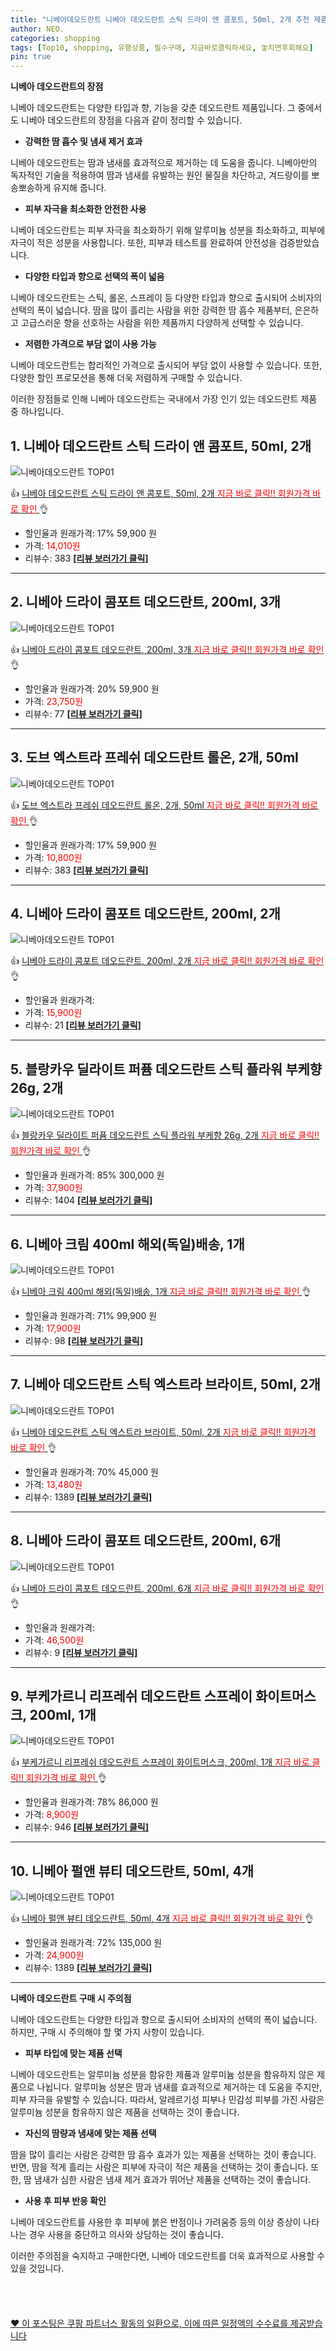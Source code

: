 ```yaml
---
title: "니베아데오드란트 니베아 데오드란트 스틱 드라이 앤 콤포트, 50ml, 2개 추천 제품 비교 최저 가격 비교 장점 구매가이드"
author: NEO.
categories: shopping
tags: [Top10, shopping, 유행상품, 필수구매, 지금바로클릭하세요, 놓치면후회해요]
pin: true
---
```

**니베아 데오드란트의 장점**

니베아 데오드란트는 다양한 타입과 향, 기능을 갖춘 데오드란트 제품입니다. 그 중에서도 니베아 데오드란트의 장점을 다음과 같이 정리할 수 있습니다.

* **강력한 땀 흡수 및 냄새 제거 효과**

니베아 데오드란트는 땀과 냄새를 효과적으로 제거하는 데 도움을 줍니다. 니베아만의 독자적인 기술을 적용하여 땀과 냄새를 유발하는 원인 물질을 차단하고, 겨드랑이를 뽀송뽀송하게 유지해 줍니다.

* **피부 자극을 최소화한 안전한 사용**

니베아 데오드란트는 피부 자극을 최소화하기 위해 알루미늄 성분을 최소화하고, 피부에 자극이 적은 성분을 사용합니다. 또한, 피부과 테스트를 완료하여 안전성을 검증받았습니다.

* **다양한 타입과 향으로 선택의 폭이 넓음**

니베아 데오드란트는 스틱, 롤온, 스프레이 등 다양한 타입과 향으로 출시되어 소비자의 선택의 폭이 넓습니다. 땀을 많이 흘리는 사람을 위한 강력한 땀 흡수 제품부터, 은은하고 고급스러운 향을 선호하는 사람을 위한 제품까지 다양하게 선택할 수 있습니다.

* **저렴한 가격으로 부담 없이 사용 가능**

니베아 데오드란트는 합리적인 가격으로 출시되어 부담 없이 사용할 수 있습니다. 또한, 다양한 할인 프로모션을 통해 더욱 저렴하게 구매할 수 있습니다.

이러한 장점들로 인해 니베아 데오드란트는 국내에서 가장 인기 있는 데오드란트 제품 중 하나입니다.

   

## 1. 니베아 데오드란트 스틱 드라이 앤 콤포트, 50ml, 2개

![니베아데오드란트 TOP01](https://thumbnail6.coupangcdn.com/thumbnails/remote/490x490ex/image/retail/images/2023/05/09/11/5/b4bd8dc9-d077-4e5d-8f4a-cfda3d173fe6.jpg)


👍 [니베아 데오드란트 스틱 드라이 앤 콤포트, 50ml, 2개 <font color=red> 지금 바로 클릭!! 회원가격 바로 확인 </font> ](https://link.coupang.com/re/AFFSDP?lptag=AF3617701&subid=GithubCoopas&pageKey=48454&traceid=V0-153&itemId=18952645481&vendorItemId=85914267604) 👌 


- 할인율과 원래가격: 17%  59,900   원
- 가격: <span style='color:red'>14,010원</span>
- 리뷰수: 383  [**[리뷰 보러가기 클릭]**](https://link.coupang.com/re/AFFSDP?lptag=AF3617701&subid=GithubCoopas&pageKey=48454&traceid=V0-153&itemId=18952645481&vendorItemId=85914267604)

---


   

## 2. 니베아 드라이 콤포트 데오드란트, 200ml, 3개

![니베아데오드란트 TOP01](https://thumbnail8.coupangcdn.com/thumbnails/remote/490x490ex/image/retail/images/1155391413744686-0ed8d5c5-6790-4b40-b8a0-ddc790a50a6f.jpg)


👍 [니베아 드라이 콤포트 데오드란트, 200ml, 3개 <font color=red> 지금 바로 클릭!! 회원가격 바로 확인 </font> ](https://link.coupang.com/re/AFFSDP?lptag=AF3617701&subid=GithubCoopas&pageKey=48454&traceid=V0-153&itemId=633367579&vendorItemId=85006378145) 👌 


- 할인율과 원래가격: 20%  59,900   원
- 가격: <span style='color:red'>23,750원</span>
- 리뷰수: 77  [**[리뷰 보러가기 클릭]**](https://link.coupang.com/re/AFFSDP?lptag=AF3617701&subid=GithubCoopas&pageKey=48454&traceid=V0-153&itemId=633367579&vendorItemId=85006378145)

---


   

## 3. 도브 엑스트라 프레쉬 데오드란트 롤온, 2개, 50ml

![니베아데오드란트 TOP01](https://thumbnail9.coupangcdn.com/thumbnails/remote/490x490ex/image/vendor_inventory/8655/acb656b1e270bbf8949c49d54eb762c3f88301684a903807a7120d7fcad2.jpg)


👍 [도브 엑스트라 프레쉬 데오드란트 롤온, 2개, 50ml <font color=red> 지금 바로 클릭!! 회원가격 바로 확인 </font> ](https://link.coupang.com/re/AFFSDP?lptag=AF3617701&subid=GithubCoopas&pageKey=7440144815&traceid=V0-153&itemId=19345050232&vendorItemId=86819568578) 👌 


- 할인율과 원래가격: 17%  59,900   원
- 가격: <span style='color:red'>10,800원</span>
- 리뷰수: 383  [**[리뷰 보러가기 클릭]**](https://link.coupang.com/re/AFFSDP?lptag=AF3617701&subid=GithubCoopas&pageKey=7440144815&traceid=V0-153&itemId=19345050232&vendorItemId=86819568578)

---


   

## 4. 니베아 드라이 콤포트 데오드란트, 200ml, 2개

![니베아데오드란트 TOP01](https://thumbnail6.coupangcdn.com/thumbnails/remote/490x490ex/image/retail/images/078e078b-11a8-4ca9-85d3-6decbde0dce13019012711526324594.png)


👍 [니베아 드라이 콤포트 데오드란트, 200ml, 2개 <font color=red> 지금 바로 클릭!! 회원가격 바로 확인 </font> ](https://link.coupang.com/re/AFFSDP?lptag=AF3617701&subid=GithubCoopas&pageKey=48454&traceid=V0-153&itemId=73982489&vendorItemId=85322690345) 👌 


- 할인율과 원래가격: 
- 가격: <span style='color:red'>15,900원</span>
- 리뷰수: 21  [**[리뷰 보러가기 클릭]**](https://link.coupang.com/re/AFFSDP?lptag=AF3617701&subid=GithubCoopas&pageKey=48454&traceid=V0-153&itemId=73982489&vendorItemId=85322690345)

---


   

## 5. 블랑카우 딜라이트 퍼퓸 데오드란트 스틱 플라워 부케향 26g, 2개

![니베아데오드란트 TOP01](https://thumbnail9.coupangcdn.com/thumbnails/remote/490x490ex/image/vendor_inventory/bf85/338e1a326bfee8049596c4099efe7d153f0b90c2278dddeb6bd32a08e651.jpg)


👍 [블랑카우 딜라이트 퍼퓸 데오드란트 스틱 플라워 부케향 26g, 2개 <font color=red> 지금 바로 클릭!! 회원가격 바로 확인 </font> ](https://link.coupang.com/re/AFFSDP?lptag=AF3617701&subid=GithubCoopas&pageKey=6715761971&traceid=V0-153&itemId=15606794480&vendorItemId=82825029398) 👌 


- 할인율과 원래가격: 85%  300,000   원
- 가격: <span style='color:red'>37,900원</span>
- 리뷰수: 1404  [**[리뷰 보러가기 클릭]**](https://link.coupang.com/re/AFFSDP?lptag=AF3617701&subid=GithubCoopas&pageKey=6715761971&traceid=V0-153&itemId=15606794480&vendorItemId=82825029398)

---


   

## 6. 니베아 크림 400ml 해외(독일)배송, 1개

![니베아데오드란트 TOP01](https://thumbnail7.coupangcdn.com/thumbnails/remote/490x490ex/image/vendor_inventory/6407/9510a80f5bb63eb11d8dd6762499bf1f775fd7d36641cfa6fd4220b3df69.jpeg)


👍 [니베아 크림 400ml 해외(독일)배송, 1개 <font color=red> 지금 바로 클릭!! 회원가격 바로 확인 </font> ](https://link.coupang.com/re/AFFSDP?lptag=AF3617701&subid=GithubCoopas&pageKey=7726318110&traceid=V0-153&itemId=20749697707&vendorItemId=87820039174) 👌 


- 할인율과 원래가격: 71%  99,900   원
- 가격: <span style='color:red'>17,900원</span>
- 리뷰수: 98  [**[리뷰 보러가기 클릭]**](https://link.coupang.com/re/AFFSDP?lptag=AF3617701&subid=GithubCoopas&pageKey=7726318110&traceid=V0-153&itemId=20749697707&vendorItemId=87820039174)

---


   

## 7. 니베아 데오드란트 스틱 엑스트라 브라이트, 50ml, 2개

![니베아데오드란트 TOP01](https://thumbnail6.coupangcdn.com/thumbnails/remote/490x490ex/image/retail/images/2023/05/09/11/8/202b01f2-5b1d-4ff5-a030-b2958acf7712.jpg)


👍 [니베아 데오드란트 스틱 엑스트라 브라이트, 50ml, 2개 <font color=red> 지금 바로 클릭!! 회원가격 바로 확인 </font> ](https://link.coupang.com/re/AFFSDP?lptag=AF3617701&subid=GithubCoopas&pageKey=7260279185&traceid=V0-153&itemId=18785957978&vendorItemId=85914002740) 👌 


- 할인율과 원래가격: 70%  45,000   원
- 가격: <span style='color:red'>13,480원</span>
- 리뷰수: 1389  [**[리뷰 보러가기 클릭]**](https://link.coupang.com/re/AFFSDP?lptag=AF3617701&subid=GithubCoopas&pageKey=7260279185&traceid=V0-153&itemId=18785957978&vendorItemId=85914002740)

---


   

## 8. 니베아 드라이 콤포트 데오드란트, 200ml, 6개

![니베아데오드란트 TOP01](https://thumbnail9.coupangcdn.com/thumbnails/remote/490x490ex/image/retail/images/60f338c3-7144-4c83-b418-e0569797b0667508949413653084140.png)


👍 [니베아 드라이 콤포트 데오드란트, 200ml, 6개 <font color=red> 지금 바로 클릭!! 회원가격 바로 확인 </font> ](https://link.coupang.com/re/AFFSDP?lptag=AF3617701&subid=GithubCoopas&pageKey=48454&traceid=V0-153&itemId=8160747935&vendorItemId=85322695123) 👌 


- 할인율과 원래가격: 
- 가격: <span style='color:red'>46,500원</span>
- 리뷰수: 9  [**[리뷰 보러가기 클릭]**](https://link.coupang.com/re/AFFSDP?lptag=AF3617701&subid=GithubCoopas&pageKey=48454&traceid=V0-153&itemId=8160747935&vendorItemId=85322695123)

---


   

## 9. 부케가르니 리프레쉬 데오드란트 스프레이 화이트머스크, 200ml, 1개

![니베아데오드란트 TOP01](https://thumbnail10.coupangcdn.com/thumbnails/remote/490x490ex/image/retail/images/2023/04/26/15/9/b287a05e-64ae-43f6-a348-d5c2c582f58d.jpg)


👍 [부케가르니 리프레쉬 데오드란트 스프레이 화이트머스크, 200ml, 1개 <font color=red> 지금 바로 클릭!! 회원가격 바로 확인 </font> ](https://link.coupang.com/re/AFFSDP?lptag=AF3617701&subid=GithubCoopas&pageKey=7295247634&traceid=V0-153&itemId=18654934765&vendorItemId=85789694209) 👌 


- 할인율과 원래가격: 78%  86,000   원
- 가격: <span style='color:red'>8,900원</span>
- 리뷰수: 946  [**[리뷰 보러가기 클릭]**](https://link.coupang.com/re/AFFSDP?lptag=AF3617701&subid=GithubCoopas&pageKey=7295247634&traceid=V0-153&itemId=18654934765&vendorItemId=85789694209)

---


   

## 10. 니베아 펄앤 뷰티 데오드란트, 50ml, 4개

![니베아데오드란트 TOP01](https://thumbnail10.coupangcdn.com/thumbnails/remote/490x490ex/image/vendor_inventory/15b7/cb80d2339ba343b19cbc82ad903fd82eb65fadfdec5500a8b439591a5506.png)


👍 [니베아 펄앤 뷰티 데오드란트, 50ml, 4개 <font color=red> 지금 바로 클릭!! 회원가격 바로 확인 </font> ](https://link.coupang.com/re/AFFSDP?lptag=AF3617701&subid=GithubCoopas&pageKey=6594127891&traceid=V0-153&itemId=14891082714&vendorItemId=82129891830) 👌 


- 할인율과 원래가격: 72%  135,000   원
- 가격: <span style='color:red'>24,900원</span>
- 리뷰수: 1389  [**[리뷰 보러가기 클릭]**](https://link.coupang.com/re/AFFSDP?lptag=AF3617701&subid=GithubCoopas&pageKey=6594127891&traceid=V0-153&itemId=14891082714&vendorItemId=82129891830)

---
**니베아 데오드란트 구매 시 주의점**

니베아 데오드란트는 다양한 타입과 향으로 출시되어 소비자의 선택의 폭이 넓습니다. 하지만, 구매 시 주의해야 할 몇 가지 사항이 있습니다.

* **피부 타입에 맞는 제품 선택**

니베아 데오드란트는 알루미늄 성분을 함유한 제품과 알루미늄 성분을 함유하지 않은 제품으로 나뉩니다. 알루미늄 성분은 땀과 냄새를 효과적으로 제거하는 데 도움을 주지만, 피부 자극을 유발할 수 있습니다. 따라서, 알레르기성 피부나 민감성 피부를 가진 사람은 알루미늄 성분을 함유하지 않은 제품을 선택하는 것이 좋습니다.

* **자신의 땀량과 냄새에 맞는 제품 선택**

땀을 많이 흘리는 사람은 강력한 땀 흡수 효과가 있는 제품을 선택하는 것이 좋습니다. 반면, 땀을 적게 흘리는 사람은 피부에 자극이 적은 제품을 선택하는 것이 좋습니다. 또한, 땀 냄새가 심한 사람은 냄새 제거 효과가 뛰어난 제품을 선택하는 것이 좋습니다.

* **사용 후 피부 반응 확인**

니베아 데오드란트를 사용한 후 피부에 붉은 반점이나 가려움증 등의 이상 증상이 나타나는 경우 사용을 중단하고 의사와 상담하는 것이 좋습니다.

이러한 주의점을 숙지하고 구매한다면, 니베아 데오드란트를 더욱 효과적으로 사용할 수 있을 것입니다.<br><br><br><br><br> [ ❤  이 포스팅은 쿠팡 파트너스 활동의 일환으로, 이에 따른 일정액의 수수료를 제공받습니다](https://link.coupang.com/a/bcEFyh)